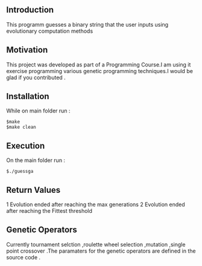 
## Introduction
This programm guesses a binary string that the user inputs using evolutionary computation
methods


## Motivation
This project was developed as part of a Programming Course.I am using it exercise programming various genetic programming techniques.I would be glad if you contributed .

## Installation

While on main folder run :

	$make 
	$make clean
## Execution 

On the main folder run :

	$./guessga
## Return Values 
1 Evolution ended after reaching the max generations 
2 Evolution ended after reaching the Fittest threshold 

## Genetic Operators 
Currently tournament selction ,roulette wheel selection ,mutation ,single point crossover .The paramaters for the genetic operators are defined in the source code .
